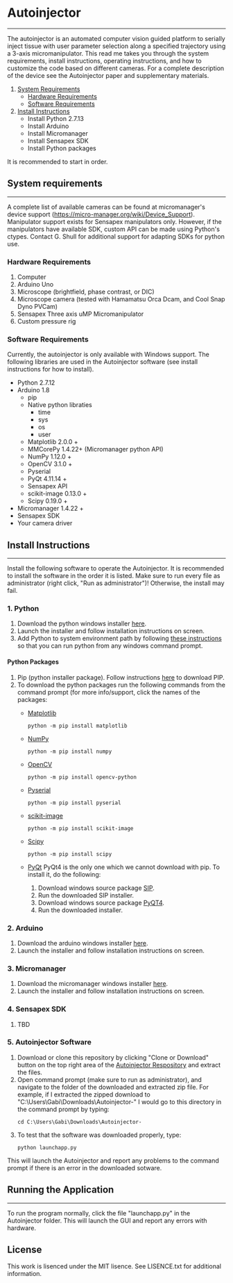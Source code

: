 # Autoinjector
-------------

The autoinjector is an automated computer vision guided platform to serially inject tissue with user parameter selection along a specified trajectory using a 3-axis micromanipulator. This read me takes you through the system requirements, install instructions, operating instructions, and how to customize the code based on different cameras. For a complete description of the device see the Autoinjector paper and supplementary materials. 

1. [System Requirements](https://github.com/ogshull/Autoinjector-/tree/PVCAM#system-requirements)
	- [Hardware Requirements](https://github.com/ogshull/Autoinjector-/tree/PVCAM#hardware-requirements)
	- [Software Requirements](https://github.com/ogshull/Autoinjector-/tree/PVCAM#software-requirements)
2. [Install Instructions](https://github.com/ogshull/Autoinjector-/tree/PVCAM#install-instructions)
	- Install Python 2.7.13
	- Install Arduino
	- Install Micromanager
	- Install Sensapex SDK
	- Install Python packages 

It is recommended to start in order. 

## System requirements 
-------------
A complete list of available cameras can be found at micromanager's device support (https://micro-manager.org/wiki/Device_Support). Manipulator support exists for Sensapex manipulators only. However, if the manipulators have available SDK, custom API can be made using Python's ctypes. Contact G. Shull for additional support for adapting SDKs for python use. 

### Hardware Requirements
1. Computer
2. Arduino Uno
3. Microscope (brightfield, phase contrast, or DIC)
4. Microscope camera (tested with Hamamatsu Orca Dcam, and Cool Snap Dyno PVCam)
5. Sensapex Three axis uMP Micromanipulator 
6. Custom pressure rig

### Software Requirements
Currently, the autoinjector is only available with Windows support. The following libraries are used in the Autoinjector software (see install instructions for how to install). 
- Python 2.7.12 
- Arduino 1.8
	- pip 
	- Native python libraties
		- time
		- sys
		- os
		- user
	- Matplotlib 2.0.0 +
	- MMCorePy 1.4.22+ (Micromanager python API)
	- NumPy 1.12.0 +
	- OpenCV 3.1.0 +
	- Pyserial 
	- PyQt 4.11.14 +
	- Sensapex API
	- scikit-image 0.13.0 +
	- Scipy 0.19.0 +
- Micromanager 1.4.22 +
- Sensapex SDK
- Your camera driver

## Install Instructions
-------------
Install the following software to operate the Autoinjector. It is recommended to install the software in the order it is listed. Make sure to run every file as administrator (right click, "Run as administrator")! Otherwise, the install may fail. 

### 1. Python
1. Download the python windows installer [here](https://www.python.org/downloads/release/python-2713/). 
2. Launch the installer and follow installation instructions on screen.
3. Add Python to system environment path by following [these instructions](https://superuser.com/questions/143119/how-do-i-add-python-to-the-windows-path) so that you can run python from any windows command prompt.

#### Python Packages
1. Pip (python installer package). Follow instructions [here](https://github.com/BurntSushi/nfldb/wiki/Python-&-pip-Windows-installation#pip-install) to download PIP. 
2. To download the python packages run the following commands from the command prompt (for more info/support, click the names of the packages:
	- [Matplotlib](https://matplotlib.org/users/installing.html#windows)
		```
		python -m pip install matplotlib
		```

	- [NumPy](http://www.numpy.org/)
		```
		python -m pip install numpy
		```

	- [OpenCV](https://pypi.org/project/opencv-python/3.1.0/)
		```
		python -m pip install opencv-python
		```

	- [Pyserial](https://github.com/pyserial/pyserial)
		```
		python -m pip install pyserial
		```

	- [scikit-image](http://scikit-image.org/docs/dev/install.html)
		```
		python -m pip install scikit-image
		```

	- [Scipy](https://www.scipy.org/install.html)
		```
		python -m pip install scipy
		```

	- [PyQt](http://pyqt.sourceforge.net/Docs/PyQt4/installation.html)
		PyQt4 is the only one which we cannot download with pip. To install it, do the following:
		1. Download windows source package [SIP](https://riverbankcomputing.com/software/sip/download). 
		2. Run the downloaded SIP installer.
		3. Download windows source package [PyQT4](https://riverbankcomputing.com/software/pyqt/download).
		4. Run the downloaded installer.


### 2. Arduino
1. Download the arduino windows installer [here](https://www.arduino.cc/en/Main/Software?).
2. Launch the installer and follow installation instructions on screen.

### 3. Micromanager
1. Download the micromanager windows installer [here](https://micro-manager.org/wiki/Download_Micro-Manager_Latest_Release).
2. Launch the installer and follow installation instructions on screen.

### 4. Sensapex SDK
1. TBD

### 5. Autoinjector Software 
1. Download or clone this repository by clicking "Clone or Download" button on the top right area of the [Autoinjector Respository](https://github.com/ogshull/Autoinjector-/tree/PVCAM) and extract the files. 
2. Open command prompt (make sure to run as administrator), and navigate to the folder of the downloaded and extracted zip file. For example, if I extracted the zipped download to "C:\Users\Gabi\Downloads\Autoinjector-" I would go to this directory in the command prompt by typing:
	```
	cd C:\Users\Gabi\Downloads\Autoinjector-
	```
3. To test that the software was downloaded properly, type:
	```
	python launchapp.py
	```
This will launch the Autoinjector and report any problems to the command prompt if there is an error in the downloaded sotware. 


## Running the Application
---------

 To run the program normally, click the file "launchapp.py" in the Autoinjector folder. This will launch the GUI and report any errors with hardware.

## License

This work is lisenced under the MIT lisence. See LISENCE.txt for additional information.  

